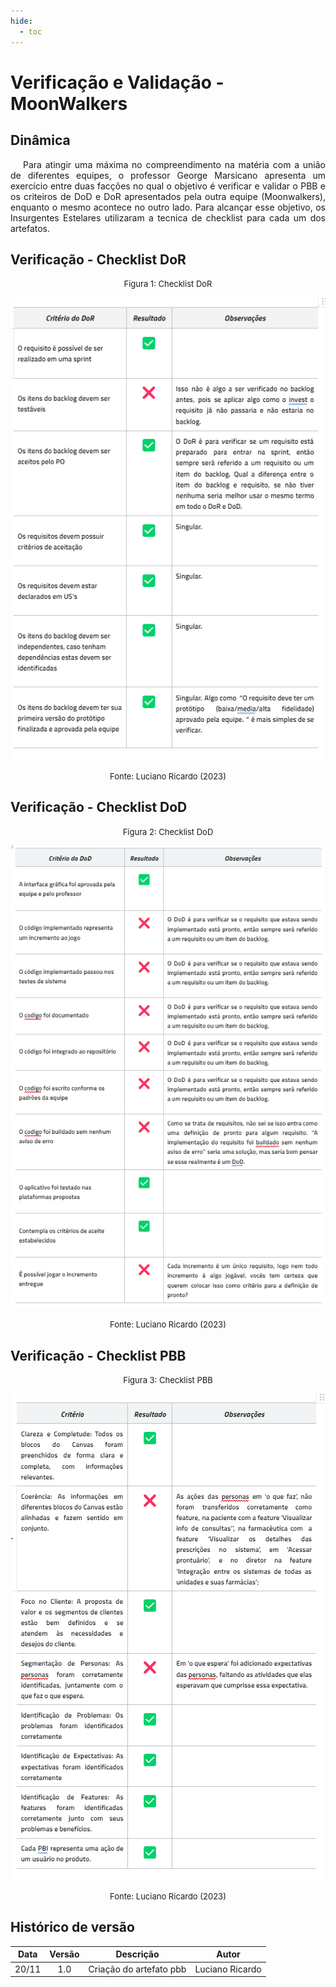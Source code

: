 ```yaml
---
hide:
  - toc
---
```


# Verificação e Validação - MoonWalkers

## Dinâmica

<p style="text-align:justify; text-indent:20px;">
Para atingir uma máxima no compreendimento na matéria com a união de diferentes equipes, o professor George Marsicano apresenta um exercício entre duas facções no qual o objetivo é verificar e validar o PBB e os criteiros de DoD e DoR apresentados pela outra equipe (Moonwalkers), enquanto o mesmo acontece no outro lado. Para alcançar esse objetivo, os Insurgentes Estelares utilizaram a tecnica de checklist para cada um dos artefatos.
</p>

## Verificação - Checklist DoR

<font size="2"><p style="text-align: center">Figura 1: Checklist DoR </p></font>

<center>

![DoR](../assets/verEval/check_dor.png)

</center>

<font size="2"><p style="text-align: center">Fonte: Luciano Ricardo (2023)</p></font>

## Verificação - Checklist DoD

<font size="2"><p style="text-align: center">Figura 2: Checklist DoD </p></font>

<center>

![DoD](../assets/verEval/check_dod.png)

</center>

<font size="2"><p style="text-align: center">Fonte: Luciano Ricardo (2023)</p></font>

## Verificação - Checklist PBB

<font size="2"><p style="text-align: center">Figura 3: Checklist PBB </p></font>

<center>

![PBB](../assets/verEval/check_pbb.png)

</center>

<font size="2"><p style="text-align: center">Fonte: Luciano Ricardo (2023)</p></font>



## Histórico de versão

| Data  | Versão | Descrição               | Autor           |
| :---: | :----: | ----------------------- | --------------- |
| 20/11 |  1.0   | Criação do artefato pbb | Luciano Ricardo |





